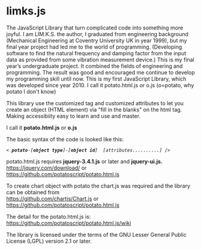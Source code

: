 # limks.js
The JavaScript Library that turn complicated code into something more joyful.
I am LIM.K.S. the author, 
I graduated from engineering background (Mechanical Engineering at Coventry University UK in year 1999), but my final year project had led me to the world of programming. (Developing software to find the natural frequency and damping factor from the input data as provided from some vibration measurement device.) This is my final year’s undergraduate project. It combined the fields of engineering and programming. 
The result was good and encouraged me continue to develop my programming skill until now.
This is my first JavaScript Library, which was developed since year 2010. I call it potato.html.js or o.js (o=potato, why potato I don't know)

This library use the customized tag and customized attributes to let you
 create an object (HTML element) via "fill in the blanks" on the html tag.
 Making accessibiity easy to learn and use and master. 

I call it <b>potato.html.js</b> or <b>o.js</b>

The basic syntax of the code is looked like this:
<PRE><CODE>< <I><b>potato</b></I>-<I>[<b>object type</b>]</I>-<I>[<b>object id</b>]</I>  <I>[attributes..........]</I> /></CODE></PRE>

potato.html.js requires <b>jquery-3.4.1.js</b> or later and <b>jquery-ui.js.</b><br>
https://jquery.com/download/ or https://github.com/potatoscript/potato.html.js

To create chart object with potato the chart.js was required and the library can be obtained from <br>
https://github.com/chartjs/Chart.js or https://github.com/potatoscript/potato.html.js

The detail for the potato.html.js is:<br>https://github.com/potatoscript/potato.html.js/wiki

The library is licensed under the terms of the GNU Lesser General Public License (LGPL) version 2.1 or later.



